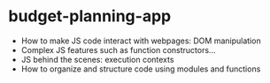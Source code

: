 # budget-planning-app
 
- How to make JS code interact with webpages: DOM manipulation
- Complex JS features such as function constructors... 
- JS behind the scenes: execution contexts 
- How to organize and structure code using modules and functions 
